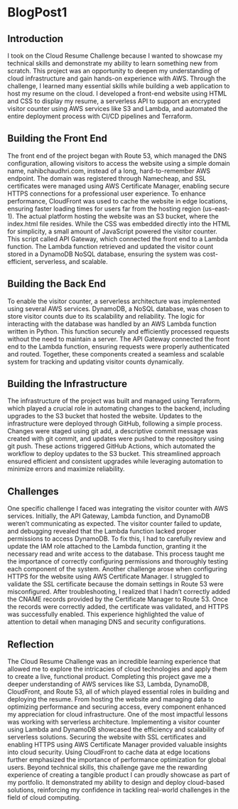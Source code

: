 # BlogPost1
## Introduction
I took on the Cloud Resume Challenge because I wanted to showcase my technical skills and demonstrate my ability to learn something new from scratch. This project was an opportunity to deepen my understanding of cloud infrastructure and gain hands-on experience with AWS. Through the challenge, I learned many essential skills while building a web application to host my resume on the cloud. I developed a front-end website using HTML and CSS to display my resume, a serverless API to support an encrypted visitor counter using AWS services like S3 and Lambda, and automated the entire deployment process with CI/CD pipelines and Terraform.

## Building the Front End
The front end of the project began with Route 53, which managed the DNS configuration, allowing visitors to access the website using a simple domain name, nahibchaudhri.com, instead of a long, hard-to-remember AWS endpoint. The domain was registered through Namecheap, and SSL certificates were managed using AWS Certificate Manager, enabling secure HTTPS connections for a professional user experience. To enhance performance, CloudFront was used to cache the website in edge locations, ensuring faster loading times for users far from the hosting region (us-east-1). The actual platform hosting the website was an S3 bucket, where the index.html file resides. While the CSS was embedded directly into the HTML for simplicity, a small amount of JavaScript powered the visitor counter. This script called API Gateway, which connected the front end to a Lambda function. The Lambda function retrieved and updated the visitor count stored in a DynamoDB NoSQL database, ensuring the system was cost-efficient, serverless, and scalable.

## Building the Back End
To enable the visitor counter, a serverless architecture was implemented using several AWS services. DynamoDB, a NoSQL database, was chosen to store visitor counts due to its scalability and reliability. The logic for interacting with the database was handled by an AWS Lambda function written in Python. This function securely and efficiently processed requests without the need to maintain a server. The API Gateway connected the front end to the Lambda function, ensuring requests were properly authenticated and routed. Together, these components created a seamless and scalable system for tracking and updating visitor counts dynamically.

## Building the Infrastructure
The infrastructure of the project was built and managed using Terraform, which played a crucial role in automating changes to the backend, including upgrades to the S3 bucket that hosted the website. Updates to the infrastructure were deployed through GitHub, following a simple process. Changes were staged using git add, a descriptive commit message was created with git commit, and updates were pushed to the repository using git push. These actions triggered GitHub Actions, which automated the workflow to deploy updates to the S3 bucket. This streamlined approach ensured efficient and consistent upgrades while leveraging automation to minimize errors and maximize reliability.

## Challenges
One specific challenge I faced was integrating the visitor counter with AWS services. Initially, the API Gateway, Lambda function, and DynamoDB weren’t communicating as expected. The visitor counter failed to update, and debugging revealed that the Lambda function lacked proper permissions to access DynamoDB. To fix this, I had to carefully review and update the IAM role attached to the Lambda function, granting it the necessary read and write access to the database. This process taught me the importance of correctly configuring permissions and thoroughly testing each component of the system.
Another challenge arose when configuring HTTPS for the website using AWS Certificate Manager. I struggled to validate the SSL certificate because the domain settings in Route 53 were misconfigured. After troubleshooting, I realized that I hadn’t correctly added the CNAME records provided by the Certificate Manager to Route 53. Once the records were correctly added, the certificate was validated, and HTTPS was successfully enabled. This experience highlighted the value of attention to detail when managing DNS and security configurations.

## Reflection
The Cloud Resume Challenge was an incredible learning experience that allowed me to explore the intricacies of cloud technologies and apply them to create a live, functional product. Completing this project gave me a deeper understanding of AWS services like S3, Lambda, DynamoDB, CloudFront, and Route 53, all of which played essential roles in building and deploying the resume. From hosting the website and managing data to optimizing performance and securing access, every component enhanced my appreciation for cloud infrastructure. One of the most impactful lessons was working with serverless architecture. Implementing a visitor counter using Lambda and DynamoDB showcased the efficiency and scalability of serverless solutions. Securing the website with SSL certificates and enabling HTTPS using AWS Certificate Manager provided valuable insights into cloud security. Using CloudFront to cache data at edge locations further emphasized the importance of performance optimization for global users. Beyond technical skills, this challenge gave me the rewarding experience of creating a tangible product I can proudly showcase as part of my portfolio. It demonstrated my ability to design and deploy cloud-based solutions, reinforcing my confidence in tackling real-world challenges in the field of cloud computing.



